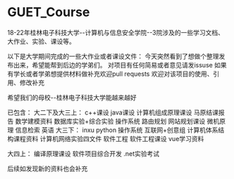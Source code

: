 # GUET_Course
18-22年桂林电子科技大学--计算机与信息安全学院--3院涉及的一些学习文档、大作业、实验、课设等。

以下是大学期间完成的一些大作业或者课设文件：
今天突然看到了想做个整理发布出来，希望能帮到后边的学弟们。
对项目有任何简易或者意见请发issuse
如果有学长或者学弟想提供材料做补充欢迎pull requests
欢迎对该项目的使用、引用、修改补充

希望我们的母校--桂林电子科技大学能越来越好

已包含：
大二下及大三上：
	c++课设
	java课设
	计算机组成原理课设
	马原结课报告
	数学建模资料
	数据库实验+综合实验
	操作系统
	路由规划
	网站规划课设
	微机原理
	信息检索
	英语
大三下：
	inxu
	python
	操作系统
	互联网+创意组
	计算机体系结构课程资料
	计算机网络实验四文件
	软件工程
	软件工程课设
	vue学习资料
	
大四上：
	编译原理课设
	软件项目综合开发
	.net实验考试


后续如发现新的资料也会补充